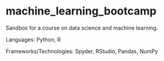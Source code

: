 # machine_learning_bootcamp

Sandbox for a course on data science and machine learning.

Languages: Python, R

Frameworks/Technologies: Spyder, RStudio, Pandas, NumPy
